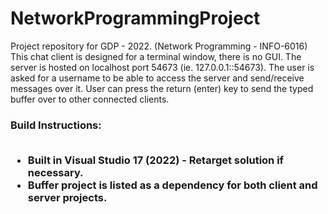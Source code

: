 # NetworkProgrammingProject

Project repository for GDP - 2022. (Network Programming - INFO-6016) &nbsp;
      This chat client is designed for a terminal window, there is no GUI. The server is hosted on localhost port 54673 (ie. 127.0.0.1::54673). The user is asked for a username to be able to access the server and send/receive messages over it. User can press the return (enter) key to send the typed buffer over to other connected clients.
    
<h3/> Build Instructions: <br/><br/>
    <ul>
      <li> Built in Visual Studio 17 (2022) - Retarget solution if necessary.
      <li> Buffer project is listed as a dependency for both client and server projects.
    <ul/>
